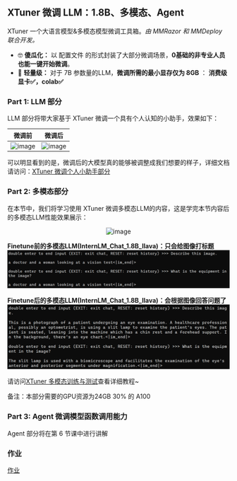 ## XTuner 微调 LLM：1.8B、多模态、Agent

 XTuner 一个大语言模型&多模态模型微调工具箱。*由* *MMRazor* *和* *MMDeploy* *联合开发。*

- 🤓 **傻瓜化：** 以 配置文件 的形式封装了大部分微调场景，**0基础的非专业人员也能一键开始微调**。
- 🍃 **轻量级：** 对于 7B 参数量的LLM，**微调所需的最小显存仅为 8GB** ： **消费级显卡✅，colab✅**

### Part 1: LLM 部分


LLM 部分将带大家基于 XTuner 微调一个具有个人认知的小助手，效果如下：

| 微调前   | 微调后          |
| -------- | --------------- |
| ![image](https://github.com/Jianfeng777/tutorial/assets/108343727/7f45e22c-f473-4d6d-bae7-533bacad474b)|![image](https://github.com/Jianfeng777/tutorial/assets/108343727/6f021db9-d590-425d-b000-14760b1cb863)|

可以明显看到的是，微调后的大模型真的能够被调整成我们想要的样子，详细文档请访问：[XTuner 微调个人小助手部分](./personal_assistant_document.md)


### Part 2: 多模态部分


在本节中，我们将学习使用 XTuner 微调多模态LLM的内容，这是学完本节内容后的多模态LLM性能效果展示：

<div align=center>

![image](https://github.com/InternLM/Tutorial/assets/25839884/7bab37ec-18f9-4731-979d-c5fc8acf80fa)

</div>


**Finetune前的多模态LLM(InternLM_Chat_1.8B_llava)：只会给图像打标题**
![ft_before](./llava/img4md/ft_before.png)

**Finetune后的多模态LLM(InternLM_Chat_1.8B_llava)：会根据图像回答问题了**
![ft_after](./llava/img4md/ft_after.png)
</details>

请访问[XTuner 多模态训练与测试](./llava/xtuner_llava.md)查看详细教程~

备注：本部分需要的GPU资源为24GB 30% 的 A100


### Part 3: Agent 微调模型函数调用能力 

Agent 部分将在第 6 节课中进行讲解

### 作业

[作业](./homework.md)
